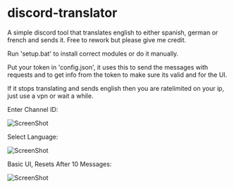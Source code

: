 # discord-translator
A simple discord tool that translates english to either spanish, german or french and sends it. Free to rework but please give me credit.

Run 'setup.bat' to install correct modules or do it manually.

Put your token in 'config.json', it uses this to send the messages with requests and to get info from the token to make sure its valid and for the UI.

If it stops translating and sends english then you are ratelimited on your ip, just use a vpn or wait a while.

Enter Channel ID:

![ScreenShot](https://media.discordapp.net/attachments/893863178700726344/894197310525931540/unknown.png)

Select Language: 

![ScreenShot](https://media.discordapp.net/attachments/893863178700726344/894197635097972796/unknown.png)

Basic UI, Resets After 10 Messages:

![ScreenShot](https://media.discordapp.net/attachments/893863178700726344/894197948731240458/unknown.png)
